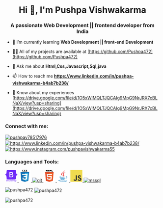 <h1 align="center">Hi 👋, I'm Pushpa Vishwakarma </h1>
<h3 align="center">A passionate Web Development || frontend developer from India</h3>

- 🌱 I’m currently learning **Web Development || front-end Development**

- 👨‍💻 All of my projects are available at [https://github.com/Pushpa472](https://github.com/Pushpa472)

- 💬 Ask me about **Html,Css,Javascript,Sql,java**

- 📫 How to reach me **https://www.linkedin.com/in/pushpa-vishwakarma-b4ab7b238/**

- 📄 Know about my experiences [https://drive.google.com/file/d/1O5xWlMQLTJQCAIg9MpG9NrJRX7cBLNaX/view?usp=sharing](https://drive.google.com/file/d/1O5xWlMQLTJQCAIg9MpG9NrJRX7cBLNaX/view?usp=sharing)

<h3 align="left">Connect with me:</h3>
<p align="left">
<a href="https://twitter.com/pushpav78517976" target="blank"><img align="center" src="https://raw.githubusercontent.com/rahuldkjain/github-profile-readme-generator/master/src/images/icons/Social/twitter.svg" alt="pushpav78517976" height="30" width="40" /></a>
<a href="https://linkedin.com/in/https://www.linkedin.com/in/pushpa-vishwakarma-b4ab7b238/" target="blank"><img align="center" src="https://raw.githubusercontent.com/rahuldkjain/github-profile-readme-generator/master/src/images/icons/Social/linked-in-alt.svg" alt="https://www.linkedin.com/in/pushpa-vishwakarma-b4ab7b238/" height="30" width="40" /></a>
<a href="https://instagram.com/https://www.instagram.com/pushpavishwakarma55" target="blank"><img align="center" src="https://raw.githubusercontent.com/rahuldkjain/github-profile-readme-generator/master/src/images/icons/Social/instagram.svg" alt="https://www.instagram.com/pushpavishwakarma55" height="30" width="40" /></a>
</p>

<h3 align="left">Languages and Tools:</h3>
<p align="left"> <a href="https://getbootstrap.com" target="_blank" rel="noreferrer"> <img src="https://raw.githubusercontent.com/devicons/devicon/master/icons/bootstrap/bootstrap-plain-wordmark.svg" alt="bootstrap" width="40" height="40"/> </a> <a href="https://www.w3schools.com/css/" target="_blank" rel="noreferrer"> <img src="https://raw.githubusercontent.com/devicons/devicon/master/icons/css3/css3-original-wordmark.svg" alt="css3" width="40" height="40"/> </a> <a href="https://git-scm.com/" target="_blank" rel="noreferrer"> <img src="https://www.vectorlogo.zone/logos/git-scm/git-scm-icon.svg" alt="git" width="40" height="40"/> </a> <a href="https://www.w3.org/html/" target="_blank" rel="noreferrer"> <img src="https://raw.githubusercontent.com/devicons/devicon/master/icons/html5/html5-original-wordmark.svg" alt="html5" width="40" height="40"/> </a> <a href="https://www.java.com" target="_blank" rel="noreferrer"> <img src="https://raw.githubusercontent.com/devicons/devicon/master/icons/java/java-original.svg" alt="java" width="40" height="40"/> </a> <a href="https://developer.mozilla.org/en-US/docs/Web/JavaScript" target="_blank" rel="noreferrer"> <img src="https://raw.githubusercontent.com/devicons/devicon/master/icons/javascript/javascript-original.svg" alt="javascript" width="40" height="40"/> </a> <a href="https://www.microsoft.com/en-us/sql-server" target="_blank" rel="noreferrer"> <img src="https://www.svgrepo.com/show/303229/microsoft-sql-server-logo.svg" alt="mssql" width="40" height="40"/> </a> </p>

<p><img align="left" src="https://github-readme-stats.vercel.app/api/top-langs?username=pushpa472&show_icons=true&locale=en&layout=compact" alt="pushpa472" /></p>

<p>&nbsp;<img align="center" src="https://github-readme-stats.vercel.app/api?username=pushpa472&show_icons=true&locale=en" alt="pushpa472" /></p>

<p><img align="center" src="https://github-readme-streak-stats.herokuapp.com/?user=pushpa472&" alt="pushpa472" /></p>
